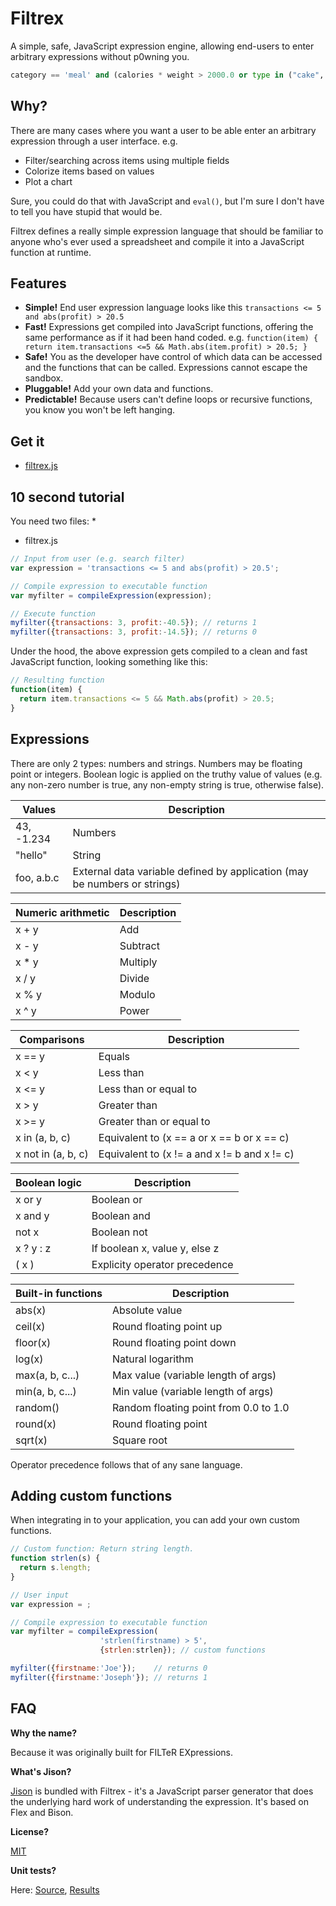 Filtrex
=======

A simple, safe, JavaScript expression engine, allowing end-users to enter arbitrary expressions without p0wning you.

````python
category == 'meal' and (calories * weight > 2000.0 or type in ("cake", "pie"))
````

Why?
----

There are many cases where you want a user to be able enter an arbitrary expression through a user interface. e.g.

*   Filter/searching across items using multiple fields
*   Colorize items based on values
*   Plot a chart

Sure, you could do that with JavaScript and `eval()`, but I'm sure I don't have to tell you have stupid that would be.

Filtrex defines a really simple expression language that should be familiar to anyone who's ever used a spreadsheet and compile it into a JavaScript function at runtime.

Features
--------

*   **Simple!** End user expression language looks like this `transactions <= 5 and abs(profit) > 20.5`
*   **Fast!** Expressions get compiled into JavaScript functions, offering the same performance as if it had been hand coded. e.g. `function(item) { return item.transactions <=5 && Math.abs(item.profit) > 20.5; }`
*   **Safe!** You as the developer have control of which data can be accessed and the functions that can be called. Expressions cannot escape the sandbox.
*   **Pluggable!** Add your own data and functions.
*   **Predictable!** Because users can't define loops or recursive functions, you know you won't be left hanging.

Get it
------

*    [filtrex.js](https://rawgit.com/joewalnes/filtrex/master/filtrex.js)

10 second tutorial
------------------

You need two files:
*
*   filtrex.js

````javascript
// Input from user (e.g. search filter)
var expression = 'transactions <= 5 and abs(profit) > 20.5';

// Compile expression to executable function
var myfilter = compileExpression(expression);

// Execute function
myfilter({transactions: 3, profit:-40.5}); // returns 1
myfilter({transactions: 3, profit:-14.5}); // returns 0
````

Under the hood, the above expression gets compiled to a clean and fast JavaScript function, looking something like this:

```javascript
// Resulting function
function(item) {
  return item.transactions <= 5 && Math.abs(profit) > 20.5;
}
````

Expressions
-----------

There are only 2 types: numbers and strings. Numbers may be floating point or integers. Boolean logic is applied on the truthy value of values (e.g. any non-zero number is true, any non-empty string is true, otherwise false).

Values | Description
--- | ---
43, -1.234 | Numbers
"hello" | String
foo, a.b.c | External data variable defined by application (may be numbers or strings)

Numeric arithmetic | Description
--- | ---
x + y | Add
x - y | Subtract
x * y | Multiply
x / y | Divide
x % y | Modulo
x ^ y | Power

Comparisons | Description
--- | ---
x == y | Equals
x < y | Less than
x <= y | Less than or equal to
x > y | Greater than
x >= y | Greater than or equal to
x in (a, b, c) | Equivalent to (x == a or x == b or x == c)
x not in (a, b, c) | Equivalent to (x != a and x != b and x != c)

Boolean logic | Description
--- | ---
x or y | Boolean or
x and y | Boolean and
not x | Boolean not
x ? y : z | If boolean x, value y, else z
( x ) | Explicity operator precedence

Built-in functions | Description
--- | ---
abs(x) | Absolute value
ceil(x) | Round floating point up
floor(x) | Round floating point down
log(x) | Natural logarithm
max(a, b, c...) | Max value (variable length of args)
min(a, b, c...) | Min value (variable length of args)
random() | Random floating point from 0.0 to 1.0
round(x) | Round floating point
sqrt(x) | Square root

Operator precedence follows that of any sane language.

Adding custom functions
-----------------------

When integrating in to your application, you can add your own custom functions.

````javascript
// Custom function: Return string length.
function strlen(s) {
  return s.length;
}

// User input
var expression = ;

// Compile expression to executable function
var myfilter = compileExpression(
                    'strlen(firstname) > 5',
                    {strlen:strlen}); // custom functions

myfilter({firstname:'Joe'});    // returns 0
myfilter({firstname:'Joseph'}); // returns 1
````

FAQ
---

**Why the name?**

Because it was originally built for FILTeR EXpressions.

**What's Jison?**

[Jison](http://zaach.github.io/jison/) is bundled with Filtrex - it's a JavaScript parser generator that does the underlying hard work of understanding the expression. It's based on Flex and Bison.

**License?**

[MIT](https://github.com/joewalnes/filtex/raw/master/LICENSE)

**Unit tests?**

Here: [Source](https://github.com/joewalnes/filtex/raw/master/tests/filtrex-tests.html), [Results](https://rawgit.com/joewalnes/filtrex/master/tests/filtrex-tests.html)
